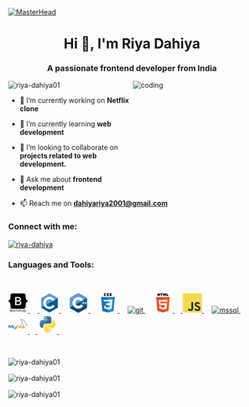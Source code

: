 [![MasterHead](https://media0.giphy.com/headers/GitHub/w8ZJLtJbmuph.gif)](https://riya-dahiya01.io)
<h1 align="center">Hi 👋, I'm Riya Dahiya</h1>
<h3 align="center">A passionate frontend developer from India</h3>
<img align ="right" alt="coding" width="250" height ="225" src="">

<p align="left"> <img src="https://www.canva.com/design/DAFuOOCDWUc/RlTmci7DH6PdGXKpdDFU5w/edit" alt="riya-dahiya01" /> </p>

- 🔭 I’m currently working on **Netflix clone**

- 🌱 I’m currently learning **web development**

- 👯 I’m looking to collaborate on **projects related to web development.**

- 💬 Ask me about **frontend development**

- 📫 Reach me on **dahiyariya2001@gmail.com**

<h3 align="left">Connect with me:</h3>
<p align="left">
<a href="https://linkedin.com/in/riya-dahiya" target="blank"><img align="center" src="https://raw.githubusercontent.com/rahuldkjain/github-profile-readme-generator/master/src/images/icons/Social/linked-in-alt.svg" alt="riya-dahiya" height="30" width="40" /></a>
</p>

<h3 align="left">Languages and Tools:</h3>
<br>
<p align="left"> <a href="https://getbootstrap.com" target="_blank" rel="noreferrer"> <img src="https://raw.githubusercontent.com/devicons/devicon/master/icons/bootstrap/bootstrap-plain-wordmark.svg" alt="bootstrap" width="40" height="40"/> </a> &nbsp; &nbsp;&nbsp;<a href="https://www.cprogramming.com/" target="_blank" rel="noreferrer"> <img src="https://raw.githubusercontent.com/devicons/devicon/master/icons/c/c-original.svg" alt="c" width="40" height="40"/> </a> &nbsp;&nbsp;&nbsp; <a href="https://www.w3schools.com/cpp/" target="_blank" rel="noreferrer"> <img src="https://raw.githubusercontent.com/devicons/devicon/master/icons/cplusplus/cplusplus-original.svg" alt="cplusplus" width="40" height="40"/> </a> &nbsp;&nbsp;&nbsp; <a href="https://www.w3schools.com/css/" target="_blank" rel="noreferrer"> <img src="https://raw.githubusercontent.com/devicons/devicon/master/icons/css3/css3-original-wordmark.svg" alt="css3" width="40" height="40"/> </a> &nbsp;&nbsp;&nbsp; <a href="https://git-scm.com/" target="_blank" rel="noreferrer"> <img src="https://www.vectorlogo.zone/logos/git-scm/git-scm-icon.svg" alt="git" width="40" height="40"/> </a> &nbsp;&nbsp;&nbsp; <a href="https://www.w3.org/html/" target="_blank" rel="noreferrer"> <img src="https://raw.githubusercontent.com/devicons/devicon/master/icons/html5/html5-original-wordmark.svg" alt="html5" width="40" height="40"/> </a> &nbsp;&nbsp;&nbsp;<a href="https://developer.mozilla.org/en-US/docs/Web/JavaScript" target="_blank" rel="noreferrer"> <img src="https://raw.githubusercontent.com/devicons/devicon/master/icons/javascript/javascript-original.svg" alt="javascript" width="40" height="40"/> </a>&nbsp;&nbsp;&nbsp; <a href="https://www.microsoft.com/en-us/sql-server" target="_blank" rel="noreferrer"> <img src="https://www.svgrepo.com/show/303229/microsoft-sql-server-logo.svg" alt="mssql" width="40" height="40"/> </a>&nbsp;&nbsp;&nbsp; <a href="https://www.mysql.com/" target="_blank" rel="noreferrer"> <img src="https://raw.githubusercontent.com/devicons/devicon/master/icons/mysql/mysql-original-wordmark.svg" alt="mysql" width="40" height="40"/> </a> &nbsp;&nbsp;&nbsp;<a href="https://www.python.org" target="_blank" rel="noreferrer"> <img src="https://raw.githubusercontent.com/devicons/devicon/master/icons/python/python-original.svg" alt="python" width="40" height="40"/> </a>&nbsp;&nbsp;&nbsp; </p>
<br>

<p><img align="center" src="https://github-readme-stats.vercel.app/api/top-langs?username=riya-dahiya01&show_icons=true&locale=en&layout=compact" alt="riya-dahiya01"  /></p>

<p><img align="center" src="https://github-readme-stats.vercel.app/api?username=riya-dahiya01&show_icons=true&locale=en" alt="riya-dahiya01" width = "480" /></p>

<p><img align="center" src="https://github-readme-streak-stats.herokuapp.com/?user=riya-dahiya01&" alt="riya-dahiya01" width = "480"/></p>
